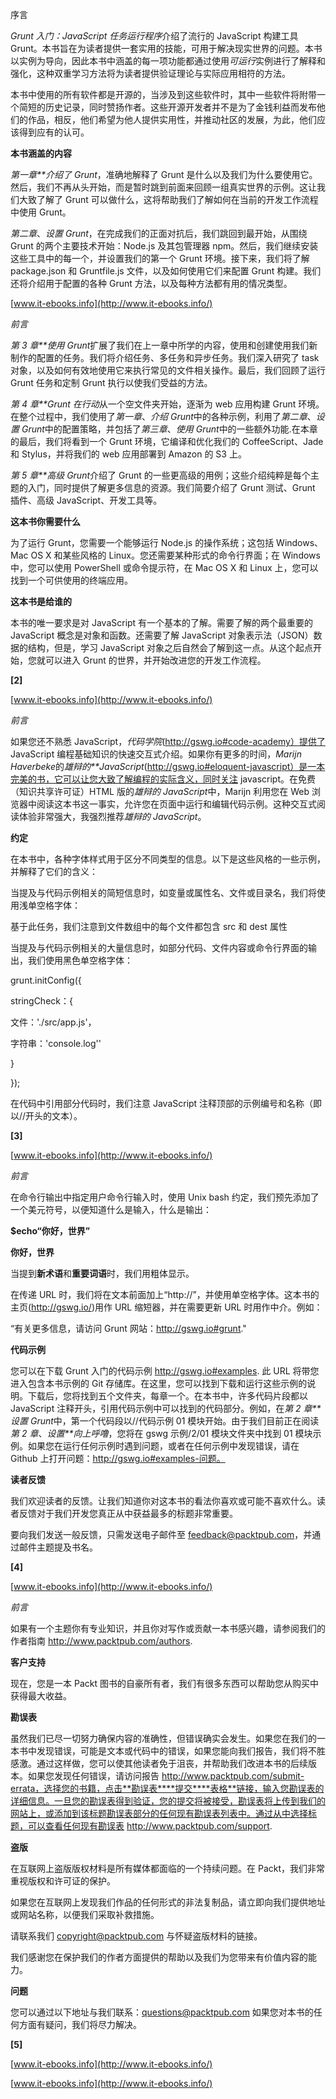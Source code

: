 序言

*Grunt 入门：JavaScript 任务运行程序*介绍了流行的 JavaScript 构建工具 Grunt。本书旨在为读者提供一套实用的技能，可用于解决现实世界的问题。本书以实例为导向，因此本书中涵盖的每一项功能都通过使用*可运行*实例进行了解释和强化，这种双重学习方法将为读者提供验证理论与实际应用相符的方法。

本书中使用的所有软件都是开源的，当涉及到这些软件时，其中一些软件将附带一个简短的历史记录，同时赞扬作者。这些开源开发者并不是为了金钱利益而发布他们的作品，相反，他们希望为他人提供实用性，并推动社区的发展，为此，他们应该得到应有的认可。

**本书涵盖的内容**

*第一章**介绍了 Grunt*，准确地解释了 Grunt 是什么以及我们为什么要使用它。然后，我们不再从头开始，而是暂时跳到前面来回顾一组真实世界的示例。这让我们大致了解了 Grunt 可以做什么，这将帮助我们了解如何在当前的开发工作流程中使用 Grunt。

*第二章*、*设置 Grunt*，在完成我们的正面对抗后，我们跳回到最开始，从围绕 Grunt 的两个主要技术开始：Node.js 及其包管理器 npm。然后，我们继续安装这些工具中的每一个，并设置我们的第一个 Grunt 环境。接下来，我们将了解 package.json 和 Gruntfile.js 文件，以及如何使用它们来配置 Grunt 构建。我们还将介绍用于配置的各种 Grunt 方法，以及每种方法都有用的情况类型。

[www.it-ebooks.info](http://www.it-ebooks.info/)

*前言*

*第 3 章**使用 Grunt*扩展了我们在上一章中所学的内容，使用和创建使用我们新制作的配置的任务。我们将介绍任务、多任务和异步任务。我们深入研究了 task 对象，以及如何有效地使用它来执行常见的文件相关操作。最后，我们回顾了运行 Grunt 任务和定制 Grunt 执行以使我们受益的方法。

*第 4 章**Grunt 在行动*从一个空文件夹开始，逐渐为 web 应用构建 Grunt 环境。在整个过程中，我们使用了*第一章*、*介绍 Grunt*中的各种示例，利用了*第二章*、*设置 Grunt*中的配置策略，并包括了*第三章*、*使用 Grunt*中的一些额外功能.在本章的最后，我们将看到一个 Grunt 环境，它编译和优化我们的 CoffeeScript、Jade 和 Stylus，并将我们的 web 应用部署到 Amazon 的 S3 上。

*第 5 章**高级 Grunt*介绍了 Grunt 的一些更高级的用例；这些介绍纯粹是每个主题的入门，同时提供了解更多信息的资源。我们简要介绍了 Grunt 测试、Grunt 插件、高级 JavaScript、开发工具等。

**这本书你需要什么**

为了运行 Grunt，您需要一个能够运行 Node.js 的操作系统；这包括 Windows、Mac OS X 和某些风格的 Linux。您还需要某种形式的命令行界面；在 Windows 中，您可以使用 PowerShell 或命令提示符，在 Mac OS X 和 Linux 上，您可以找到一个可供使用的终端应用。

**这本书是给谁的**

本书的唯一要求是对 JavaScript 有一个基本的了解。需要了解的两个最重要的 JavaScript 概念是对象和函数。还需要了解 JavaScript 对象表示法（JSON）数据的结构，但是，学习 JavaScript 对象之后自然会了解到这一点。从这个起点开始，您就可以进入 Grunt 的世界，并开始改进您的开发工作流程。

**[2]**

[www.it-ebooks.info](http://www.it-ebooks.info/)

*前言*

如果您还不熟悉 JavaScript，*代码学院*(http://gswg.io#code-academy）提供了 JavaScript 编程基础知识的快速交互式介绍。如果你有更多的时间，*Marijn Haverbeke*的*雄辩的**JavaScript*(http://gswg.io#eloquent-javascript）是一本完美的书，它可以让您大致了解编程的实际含义，同时关注 javascript。在免费（知识共享许可证）HTML 版的*雄辩的 JavaScript*中，Marijn 利用您在 Web 浏览器中阅读这本书这一事实，允许您在页面中运行和编辑代码示例。这种交互式阅读体验非常强大，我强烈推荐*雄辩的 JavaScript*。

**约定**

在本书中，各种字体样式用于区分不同类型的信息。以下是这些风格的一些示例，并解释了它们的含义：

当提及与代码示例相关的简短信息时，如变量或属性名、文件或目录名，我们将使用浅单空格字体：

基于此任务，我们注意到文件数组中的每个文件都包含 src 和 dest 属性

当提及与代码示例相关的大量信息时，如部分代码、文件内容或命令行界面的输出，我们使用黑色单空格字体：

grunt.initConfig({

stringCheck：{

文件：'./src/app.js'，

字符串：'console.log''

}

});

在代码中引用部分代码时，我们注意 JavaScript 注释顶部的示例编号和名称（即以//开头的文本）。

**[3]**

[www.it-ebooks.info](http://www.it-ebooks.info/)

*前言*

在命令行输出中指定用户命令行输入时，使用 Unix bash 约定，我们预先添加了一个美元符号，以便知道什么是输入，什么是输出：

**$echo“你好，世界”**

**你好，世界**

当提到**新术语**和**重要词语**时，我们用粗体显示。

在传递 URL 时，我们将在文本前面加上“http://”，并使用单空格字体。这本书的主页(http://gswg.io/)用作 URL 缩短器，并在需要更新 URL 时用作中介。例如：

“有关更多信息，请访问 Grunt 网站：http://gswg.io#grunt."

**代码示例**

您可以在下载 Grunt 入门的代码示例 http://gswg.io#examples. 此 URL 将带您进入包含本书示例的 Git 存储库。在这里，您可以找到下载和运行这些示例的说明。下载后，您将找到五个文件夹，每章一个。在本书中，许多代码片段都以 JavaScript 注释开头，引用代码示例中可以找到的代码部分。例如，在*第 2 章**设置 Grunt*中，第一个代码段以//代码示例 01 模块开始。由于我们目前正在阅读*第 2 章*、*设置**向上呼噜*，您将在 gswg 示例/2/01 模块文件夹中找到 01 模块示例。如果您在运行任何示例时遇到问题，或者在任何示例中发现错误，请在 Github 上打开问题：http://gswg.io#examples-问题。

**读者反馈**

我们欢迎读者的反馈。让我们知道你对这本书的看法你喜欢或可能不喜欢什么。读者反馈对于我们开发您真正从中获益最多的标题非常重要。

要向我们发送一般反馈，只需发送电子邮件至 feedback@packtpub.com，并通过邮件主题提及书名。

**[4]**

[www.it-ebooks.info](http://www.it-ebooks.info/)

*前言*

如果有一个主题你有专业知识，并且你对写作或贡献一本书感兴趣，请参阅我们的作者指南 http://www.packtpub.com/authors.

**客户支持**

现在，您是一本 Packt 图书的自豪所有者，我们有很多东西可以帮助您从购买中获得最大收益。

**勘误表**

虽然我们已尽一切努力确保内容的准确性，但错误确实会发生。如果您在我们的一本书中发现错误，可能是文本或代码中的错误，如果您能向我们报告，我们将不胜感激。通过这样做，您可以使其他读者免于沮丧，并帮助我们改进本书的后续版本。如果您发现任何错误，请访问报告 http://www.packtpub.com/submit-errata，选择您的书籍，点击**勘误表****提交****表格**链接，输入您勘误表的详细信息。一旦您的勘误表得到验证，您的提交将被接受，勘误表将上传到我们的网站上，或添加到该标题勘误表部分的任何现有勘误表列表中。通过从中选择标题，可以查看任何现有勘误表 http://www.packtpub.com/support.

**盗版**

在互联网上盗版版权材料是所有媒体都面临的一个持续问题。在 Packt，我们非常重视版权和许可证的保护。

如果您在互联网上发现我们作品的任何形式的非法复制品，请立即向我们提供地址或网站名称，以便我们采取补救措施。

请联系我们 copyright@packtpub.com 与怀疑盗版材料的链接。

我们感谢您在保护我们的作者方面提供的帮助以及我们为您带来有价值内容的能力。

**问题**

您可以通过以下地址与我们联系：questions@packtpub.com 如果您对本书的任何方面有疑问，我们将尽力解决。

**[5]**

[www.it-ebooks.info](http://www.it-ebooks.info/)

[www.it-ebooks.info](http://www.it-ebooks.info/)